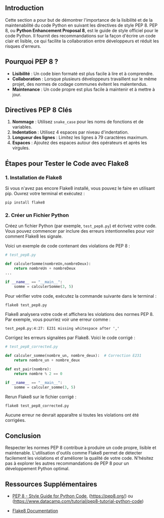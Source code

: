 ## Introduction

Cette section a pour but de démontrer l'importance de la lisibilité et de la maintenabilité du code Python en suivant les directives de style PEP 8. PEP 8, ou **Python Enhancement Proposal 8**, est le guide de style officiel pour le code Python. Il fournit des recommandations sur la façon d'écrire un code clair et lisible, ce qui facilite la collaboration entre développeurs et réduit les risques d'erreurs.

## Pourquoi PEP 8 ?

- **Lisibilité** : Un code bien formaté est plus facile à lire et à comprendre.
- **Collaboration** : Lorsque plusieurs développeurs travaillent sur le même projet, des normes de codage communes évitent les malentendus.
- **Maintenance** : Un code propre est plus facile à maintenir et à mettre à jour.

## Directives PEP 8 Clés

1. **Nommage** : Utilisez `snake_case` pour les noms de fonctions et de variables.
2. **Indentation** : Utilisez 4 espaces par niveau d'indentation.
3. **Longueur des lignes** : Limitez les lignes à 79 caractères maximum.
4. **Espaces** : Ajoutez des espaces autour des opérateurs et après les virgules.

## Étapes pour Tester le Code avec Flake8

### 1. Installation de Flake8

Si vous n'avez pas encore Flake8 installé, vous pouvez le faire en utilisant pip. Ouvrez votre terminal et exécutez :

```bash
pip install flake8
```

### 2. Créer un Fichier Python

Créez un fichier Python (par exemple, `test_pep8.py`) et écrivez votre code. Vous pouvez commencer par inclure des erreurs intentionnelles pour voir comment Flake8 les signale.

Voici un exemple de code contenant des violations de PEP 8 :

```python
# test_pep8.py

def calculerSomme(nombreUn,nombreDeux):
    return nombreUn + nombreDeux
...

if __name__ == "__main__":
    somme = calculerSomme(3, 5)
```

Pour vérifier votre code, exécutez la commande suivante dans le terminal :

```bash
flake8 test_pep8.py
```

Flake8 analysera votre code et affichera les violations des normes PEP 8. Par exemple, vous pourriez voir une erreur comme :

```
test_pep8.py:4:27: E231 missing whitespace after ','
```

Corrigez les erreurs signalées par Flake8. Voici le code corrigé :

```python
# test_pep8_corrected.py

def calculer_somme(nombre_un, nombre_deux):  # Correction E231
    return nombre_un + nombre_deux

def est_pair(nombre):
    return nombre % 2 == 0

if __name__ == "__main__":
    somme = calculer_somme(3, 5)
```

Rerun Flake8 sur le fichier corrigé :

```bash
flake8 test_pep8_corrected.py
```

Aucune erreur ne devrait apparaître si toutes les violations ont été corrigées.

## Conclusion

Respecter les normes PEP 8 contribue à produire un code propre, lisible et maintenable. L'utilisation d'outils comme Flake8 permet de détecter facilement les violations et d'améliorer la qualité de votre code. N'hésitez pas à explorer les autres recommandations de PEP 8 pour un développement Python optimal.

## Ressources Supplémentaires

- [PEP 8 - Style Guide for Python Code](https://www.python.org/dev/peps/pep-0008/),  (https://pep8.org/) ou (https://www.datacamp.com/tutorial/pep8-tutorial-python-code)

- [Flake8 Documentation](http://flake8.pycqa.org/en/latest/)